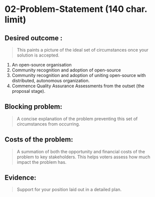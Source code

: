 # 02-Problem-Statement (140 char. limit)

## Desired outcome : 
> This paints a picture of the ideal set of circumstances once your solution is accepted.

1. An open-source organisation
1. Community recognition and adoption of open-source
1. Community recognition and adoption of uniting open-source with distributed, autonomous organization.
1. Commence Quality Assurance Assessments from the outset (the proposal stage).

## Blocking problem: 
> A concise explanation of the problem preventing this set of circumstances from occurring.




## Costs of the problem: 
> A summation of both the opportunity and financial costs of the problem to key stakeholders. This helps voters assess how much impact the problem has.

## Evidence:
> Support for your position laid out in a detailed plan.

